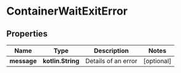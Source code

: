 
# ContainerWaitExitError

## Properties
| Name | Type | Description | Notes |
| ------------ | ------------- | ------------- | ------------- |
| **message** | **kotlin.String** | Details of an error |  [optional] |




